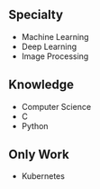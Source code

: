 ## Specialty
- Machine Learning
- Deep Learning
- Image Processing

## Knowledge
- Computer Science
- C
- Python

## Only Work
- Kubernetes
